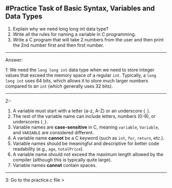 #Practice Task of Basic Syntax, Variables and Data Types
---

1. Explain why we need long long int data type?
2. Write all the rules for naming a variable in C programming.
3. Write a C program that will take 2 numbers from the user and then print the 2nd number first and then first number.  

---

Answer: 

1: We need the `long long int` data type when we need to store integer values that exceed the memory space of a regular `int`. Typically, a `long long int` uses 64 bits, which allows it to store much larger numbers compared to an `int` (which generally uses 32 bits).

---

2:-
 1. A variable must start with a letter (a-z, A-Z) or an underscore (`_`).
 2. The rest of the variable name can include letters, numbers (0-9), or underscores (`_`).
 3. Variable names are **case-sensitive** in C, meaning `variable`, `Variable`, and `VARIABLE` are considered different.
 4. A variable name **cannot** be a C keyword (such as `int`, `for`, `return`, etc.).
 5. Variable names should be meaningful and descriptive for better code readability (e.g., `age`, `totalPrice`).
 6. A variable name should not exceed the maximum length allowed by the compiler (although this is typically quite large).
 7. Variable names **cannot** contain spaces.
---

3: Go to the practice.c file >